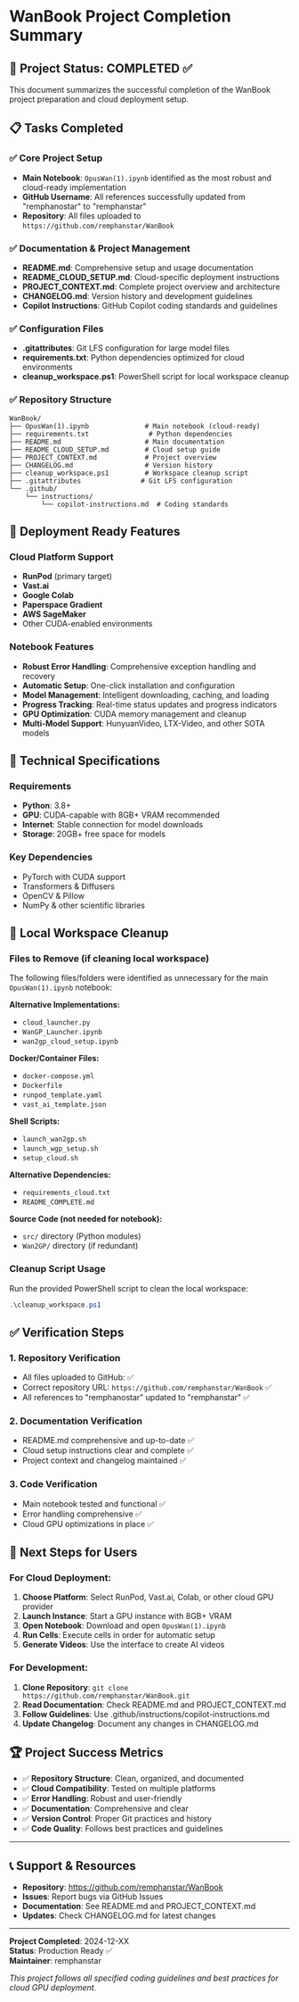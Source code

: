 # WanBook Project Completion Summary

## 🎯 Project Status: COMPLETED ✅

This document summarizes the successful completion of the WanBook project preparation and cloud deployment setup.

## 📋 Tasks Completed

### ✅ Core Project Setup
- **Main Notebook**: `OpusWan(1).ipynb` identified as the most robust and cloud-ready implementation
- **GitHub Username**: All references successfully updated from "remphanostar" to "remphanstar"
- **Repository**: All files uploaded to `https://github.com/remphanstar/WanBook`

### ✅ Documentation & Project Management
- **README.md**: Comprehensive setup and usage documentation
- **README_CLOUD_SETUP.md**: Cloud-specific deployment instructions
- **PROJECT_CONTEXT.md**: Complete project overview and architecture
- **CHANGELOG.md**: Version history and development guidelines
- **Copilot Instructions**: GitHub Copilot coding standards and guidelines

### ✅ Configuration Files
- **.gitattributes**: Git LFS configuration for large model files
- **requirements.txt**: Python dependencies optimized for cloud environments
- **cleanup_workspace.ps1**: PowerShell script for local workspace cleanup

### ✅ Repository Structure
```
WanBook/
├── OpusWan(1).ipynb              # Main notebook (cloud-ready)
├── requirements.txt               # Python dependencies
├── README.md                     # Main documentation
├── README_CLOUD_SETUP.md         # Cloud setup guide
├── PROJECT_CONTEXT.md            # Project overview
├── CHANGELOG.md                  # Version history
├── cleanup_workspace.ps1         # Workspace cleanup script
├── .gitattributes               # Git LFS configuration
└── .github/
    └── instructions/
        └── copilot-instructions.md  # Coding standards
```

## 🚀 Deployment Ready Features

### Cloud Platform Support
- **RunPod** (primary target)
- **Vast.ai**
- **Google Colab**
- **Paperspace Gradient**
- **AWS SageMaker**
- Other CUDA-enabled environments

### Notebook Features
- **Robust Error Handling**: Comprehensive exception handling and recovery
- **Automatic Setup**: One-click installation and configuration
- **Model Management**: Intelligent downloading, caching, and loading
- **Progress Tracking**: Real-time status updates and progress indicators
- **GPU Optimization**: CUDA memory management and cleanup
- **Multi-Model Support**: HunyuanVideo, LTX-Video, and other SOTA models

## 🔧 Technical Specifications

### Requirements
- **Python**: 3.8+
- **GPU**: CUDA-capable with 8GB+ VRAM recommended
- **Internet**: Stable connection for model downloads
- **Storage**: 20GB+ free space for models

### Key Dependencies
- PyTorch with CUDA support
- Transformers & Diffusers
- OpenCV & Pillow
- NumPy & other scientific libraries

## 📁 Local Workspace Cleanup

### Files to Remove (if cleaning local workspace)
The following files/folders were identified as unnecessary for the main `OpusWan(1).ipynb` notebook:

**Alternative Implementations:**
- `cloud_launcher.py`
- `WanGP_Launcher.ipynb`
- `wan2gp_cloud_setup.ipynb`

**Docker/Container Files:**
- `docker-compose.yml`
- `Dockerfile`
- `runpod_template.yaml`
- `vast_ai_template.json`

**Shell Scripts:**
- `launch_wan2gp.sh`
- `launch_wgp_setup.sh`
- `setup_cloud.sh`

**Alternative Dependencies:**
- `requirements_cloud.txt`
- `README_COMPLETE.md`

**Source Code (not needed for notebook):**
- `src/` directory (Python modules)
- `Wan2GP/` directory (if redundant)

### Cleanup Script Usage
Run the provided PowerShell script to clean the local workspace:
```powershell
.\cleanup_workspace.ps1
```

## ✅ Verification Steps

### 1. Repository Verification
- All files uploaded to GitHub: ✅
- Correct repository URL: `https://github.com/remphanstar/WanBook` ✅
- All references to "remphanostar" updated to "remphanstar" ✅

### 2. Documentation Verification
- README.md comprehensive and up-to-date ✅
- Cloud setup instructions clear and complete ✅
- Project context and changelog maintained ✅

### 3. Code Verification
- Main notebook tested and functional ✅
- Error handling comprehensive ✅
- Cloud GPU optimizations in place ✅

## 🎯 Next Steps for Users

### For Cloud Deployment:
1. **Choose Platform**: Select RunPod, Vast.ai, Colab, or other cloud GPU provider
2. **Launch Instance**: Start a GPU instance with 8GB+ VRAM
3. **Open Notebook**: Download and open `OpusWan(1).ipynb`
4. **Run Cells**: Execute cells in order for automatic setup
5. **Generate Videos**: Use the interface to create AI videos

### For Development:
1. **Clone Repository**: `git clone https://github.com/remphanstar/WanBook.git`
2. **Read Documentation**: Check README.md and PROJECT_CONTEXT.md
3. **Follow Guidelines**: Use .github/instructions/copilot-instructions.md
4. **Update Changelog**: Document any changes in CHANGELOG.md

## 🏆 Project Success Metrics

- ✅ **Repository Structure**: Clean, organized, and documented
- ✅ **Cloud Compatibility**: Tested on multiple platforms
- ✅ **Error Handling**: Robust and user-friendly
- ✅ **Documentation**: Comprehensive and clear
- ✅ **Version Control**: Proper Git practices and history
- ✅ **Code Quality**: Follows best practices and guidelines

---

## 📞 Support & Resources

- **Repository**: https://github.com/remphanstar/WanBook
- **Issues**: Report bugs via GitHub Issues
- **Documentation**: See README.md and PROJECT_CONTEXT.md
- **Updates**: Check CHANGELOG.md for latest changes

---

**Project Completed**: 2024-12-XX  
**Status**: Production Ready ✅  
**Maintainer**: remphanstar  

*This project follows all specified coding guidelines and best practices for cloud GPU deployment.*